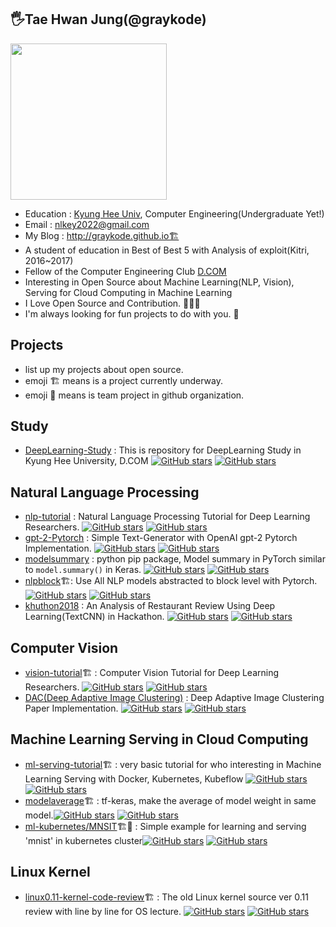 ## 🖐Tae Hwan Jung(@graykode)

<p align="left"><img display="inline" width="250" src="https://avatars3.githubusercontent.com/u/10525011?s=460&v=4" /></p><p></p>

- Education : [Kyung Hee Univ](http://old_www.khu.ac.kr/eng/index.jsp), Computer Engineering(Undergraduate Yet!)
- Email : nlkey2022@gmail.com
- My Blog : http://graykode.github.io🏗️
- A student of education in Best of Best 5 with Analysis of exploit(Kitri, 2016~2017)
- Fellow of the Computer Engineering Club [D.COM](http://dcomstudy.com)
- Interesting in Open Source about Machine Learning(NLP, Vision), Serving for Cloud Computing in Machine Learning
- I Love Open Source and Contribution. 💙💛💓
- I'm always looking for fun projects to do with you. 🤲



## Projects

- list up my projects about open source.
- emoji 🏗️ means is a project currently underway.
- emoji 🤝 means is team project in github organization.



## Study

- [DeepLearning-Study](https://github.com/graykode/DeepLearning-Study) : This is repository for DeepLearning Study in Kyung Hee University, D.COM  [![GitHub stars](https://img.shields.io/github/stars/graykode/DeepLearning-Study.svg)](https://github.com/graykode/DeepLearning-Study/stargazers) [![GitHub stars](https://img.shields.io/github/forks/graykode/DeepLearning-Study.svg)](https://github.com/graykode/DeepLearning-Study/network/members)



## Natural Language Processing

- [nlp-tutorial](https://github.com/graykode/nlp-tutorial) : Natural Language Processing Tutorial for Deep Learning Researchers.  [![GitHub stars](https://img.shields.io/github/stars/graykode/nlp-tutorial.svg)](https://github.com/graykode/nlp-tutorial/stargazers) [![GitHub stars](https://img.shields.io/github/forks/graykode/nlp-tutorial.svg)](https://github.com/graykode/nlp-tutorial/network/members)
- [gpt-2-Pytorch](https://github.com/graykode/gpt-2-Pytorch) : Simple Text-Generator with OpenAI gpt-2 Pytorch Implementation. [![GitHub stars](https://img.shields.io/github/stars/graykode/gpt-2-Pytorch.svg)](https://github.com/graykode/gpt-2-Pytorch/stargazers) [![GitHub stars](https://img.shields.io/github/forks/graykode/gpt-2-Pytorch.svg)](https://github.com/graykode/gpt-2-Pytorch/network/members)
- [modelsummary](https://github.com/graykode/modelsummary) : python pip package, Model summary in PyTorch similar to `model.summary()` in Keras. [![GitHub stars](https://img.shields.io/github/stars/graykode/modelsummary.svg)](https://github.com/graykode/modelsummary/stargazers) [![GitHub stars](https://img.shields.io/github/forks/graykode/modelsummary.svg)](https://github.com/graykode/modelsummary/network/members)
- [nlpblock](https://github.com/graykode/nlpblock)🏗️: Use All NLP models abstracted to block level with Pytorch.[![GitHub stars](https://img.shields.io/github/stars/graykode/nlpblock.svg)](https://github.com/graykode/nlpblock/stargazers) [![GitHub stars](https://img.shields.io/github/forks/graykode/nlpblock.svg)](https://github.com/graykode/nlpblock/network/members)
- [khuthon2018](https://github.com/graykode/khuthon2018) : An Analysis of Restaurant Review Using Deep Learning(TextCNN) in Hackathon. [![GitHub stars](https://img.shields.io/github/stars/graykode/khuthon2018.svg)](https://github.com/graykode/khuthon2018/stargazers)  [![GitHub stars](https://img.shields.io/github/forks/graykode/khuthon2018.svg)](https://github.com/graykode/khuthon2018/network/members)



## Computer Vision

- [vision-tutorial](https://github.com/graykode/vision-tutorial)🏗️ : Computer Vision Tutorial for Deep Learning Researchers. [![GitHub stars](https://img.shields.io/github/stars/graykode/vision-tutorial.svg)](https://github.com/graykode/vision-tutorial/stargazers) [![GitHub stars](https://img.shields.io/github/forks/graykode/vision-tutorial.svg)](https://github.com/graykode/network/members)
- [DAC(Deep Adaptive Image Clustering)](https://github.com/graykode/DAC) : Deep Adaptive Image Clustering Paper Implementation. [![GitHub stars](https://img.shields.io/github/stars/graykode/DAC.svg)](https://github.com/graykode/DAC/stargazers) [![GitHub stars](https://img.shields.io/github/forks/graykode/DAC.svg)](https://github.com/graykode/DAC/network/members)



## Machine Learning Serving in Cloud Computing

- [ml-serving-tutorial](https://github.com/graykode/ml-serving-tutorial)🏗️ : very basic tutorial for who interesting in Machine Learning Serving with Docker, Kubernetes, Kubeflow [![GitHub stars](https://img.shields.io/github/stars/graykode/ml-serving-tutorial.svg)](https://github.com/graykode/ml-serving-tutorial/stargazers)  [![GitHub stars](https://img.shields.io/github/forks/graykode/ml-serving-tutorial.svg)](https://github.com/graykode/ml-serving-tutorial/network/members)
- [modelaverage](https://github.com/graykode/modelaverage)🏗️ : tf-keras, make the average of model weight in same model.[![GitHub stars](https://img.shields.io/github/stars/graykode/modelaverage.svg)](https://github.com/graykode/modelaverage/stargazers)  [![GitHub stars](https://img.shields.io/github/forks/graykode/modelaverage.svg)](https://github.com/graykode/modelaverage/network/members)
- [ml-kubernetes/MNSIT](https://github.com/ml-kubernetes/MNSIT)🏗️🤝  : Simple example for learning and serving 'mnist' in kubernetes cluster[![GitHub stars](https://img.shields.io/github/stars/ml-kubernetes/MNSIT.svg)](https://github.com/ml-kubernetes/MNSIT/stargazers)  [![GitHub stars](https://img.shields.io/github/forks/ml-kubernetes/MNSIT.svg)](https://github.com/ml-kubernetes/MNSIT/network/members)


## Linux Kernel

- [linux0.11-kernel-code-review](https://github.com/graykode/linux0.11-kernel-code-review)🏗️ : The old Linux kernel source ver 0.11 review with line by line for OS lecture. [![GitHub stars](https://img.shields.io/github/stars/graykode/linux0.11-kernel-code-review.svg)](https://github.com/graykode/linux0.11-kernel-code-review/stargazers) [![GitHub stars](https://img.shields.io/github/forks/graykode/linux0.11-kernel-code-review.svg)](https://github.com/graykode/linux0.11-kernel-code-review/network/members)

